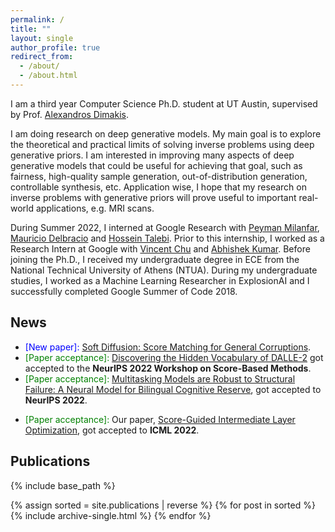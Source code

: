 ```yaml
---
permalink: /
title: ""
layout: single
author_profile: true
redirect_from:
  - /about/
  - /about.html
---
```


I am a third year Computer Science Ph.D. student at UT Austin, supervised by Prof. [Alexandros Dimakis](https://users.ece.utexas.edu/~dimakis/).

 


I am doing research on deep generative models. 
My main goal is to explore the theoretical and practical limits of solving inverse problems using deep generative priors.
I am interested in improving many aspects of deep generative models that could be useful for achieving that goal, such as fairness, high-quality sample generation, out-of-distribution generation, controllable synthesis, etc.
Application wise, I hope that my research on inverse problems with generative priors will prove useful to important real-world applications, e.g. MRI scans.

During Summer 2022, I interned at Google Research with [Peyman Milanfar](https://scholar.google.com/citations?user=iGzDl8IAAAAJ&hl=en), [Mauricio Delbracio](https://scholar.google.com/citations?user=lDDm920AAAAJ&hl=en) and [Hossein Talebi](https://scholar.google.com/citations?user=UOX9BigAAAAJ&hl=en). Prior to this internship, I worked as a Research Intern at Google with [Vincent Chu](https://scholar.google.com/citations?user=R-OrlSgAAAAJ&hl=en) and [Abhishek Kumar](https://scholar.google.com/citations?user=6vghMS0AAAAJ&hl=en).
Before joining the Ph.D., I received my undergraduate degree in ECE from the National Technical University of Athens (NTUA).
During my undergraduate studies, I worked as a Machine Learning Researcher in ExplosionAI and I successfully completed Google Summer of Code 2018.

## News
- <span style="color:blue"> [New paper]:</span> [Soft Diffusion: Score Matching for General Corruptions](https://arxiv.org/abs/2209.05442).
- <span style="color:green"> [Paper acceptance]: </span> [Discovering the Hidden Vocabulary of DALLE-2](https://arxiv.org/abs/2206.00169) got accepted to the **NeurIPS 2022 Workshop on Score-Based Methods**.
- <span style="color:green">[Paper acceptance]:</span> [Multitasking Models are Robust to Structural Failure: A Neural Model for Bilingual Cognitive Reserve](https://arxiv.org/abs/2210.11618), got accepted to **NeurIPS 2022**.
<!-- - <span style="color:blue">[New paper]:</span> We discovered that DALLE-2 has a secret vocabulary. We wrote a paper summarizing our findings.
Find the paper [here](https://arxiv.org/abs/2206.00169). -->
- <span style="color:green">[Paper acceptance]:</span> Our paper, [Score-Guided Intermediate Layer Optimization](https://arxiv.org/abs/2206.09104), got accepted to **ICML 2022**.





## Publications
{% include base_path %}

{% assign sorted = site.publications | reverse %}
{% for post in sorted %}
  {% include archive-single.html %}
{% endfor %}
